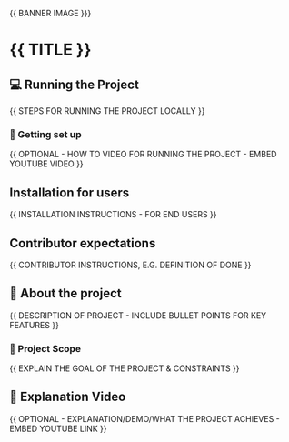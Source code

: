 {{ BANNER IMAGE }}}

# {{ TITLE }}

## 💻 Running the Project
{{ STEPS FOR RUNNING THE PROJECT LOCALLY }}

### 🎥 Getting set up 
{{ OPTIONAL - HOW TO VIDEO FOR RUNNING THE PROJECT - EMBED YOUTUBE VIDEO }}

## Installation for users
{{ INSTALLATION INSTRUCTIONS - FOR END USERS }}

## Contributor expectations
{{ CONTRIBUTOR INSTRUCTIONS, E.G. DEFINITION OF DONE }}

## 💼 About the project
{{ DESCRIPTION OF PROJECT - INCLUDE BULLET POINTS FOR KEY FEATURES }}

### 🔭 Project Scope
{{  EXPLAIN THE GOAL OF THE PROJECT & CONSTRAINTS }}

## 🎥 Explanation Video 
{{ OPTIONAL - EXPLANATION/DEMO/WHAT THE PROJECT ACHIEVES - EMBED YOUTUBE LINK }}
